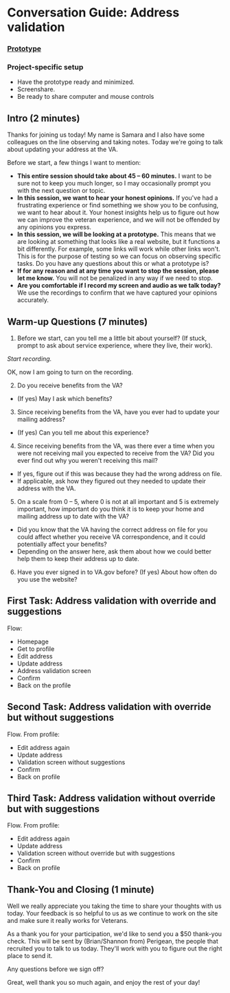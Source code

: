 # Conversation Guide: Address validation

### [Prototype]()

### Project-specific setup

- Have the prototype ready and minimized.
- Screenshare.
- Be ready to share computer and mouse controls

## Intro (2 minutes)

Thanks for joining us today! My name is Samara and I also have some colleagues on the line observing and taking notes. Today we're going to talk about updating your address at the VA.

Before we start, a few things I want to mention:

- **This entire session should take about 45 – 60 minutes.** I want to be sure not to keep you much longer, so I may occasionally prompt you with the next question or topic.
- **In this session, we want to hear your honest opinions.** If you've had a frustrating experience or find something we show you to be confusing, we want to hear about it. Your honest insights help us to figure out how we can improve the veteran experience, and we will not be offended by any opinions you express.
- **In this session, we will be looking at a prototype.** This means that we are looking at something that looks like a real website, but it functions a bit differently. For example, some links will work while other links won't. This is for the purpose of testing so we can focus on observing specific tasks. Do you have any questions about this or what a prototype is? 
- **If for any reason and at any time you want to stop the session, please let me know.** You will not be penalized in any way if we need to stop.
- **Are you comfortable if I record my screen and audio as we talk today?** We use the recordings to confirm that we have captured your opinions accurately.

## Warm-up Questions (7 minutes)

1. Before we start, can you tell me a little bit about yourself? (If stuck, prompt to ask about service experience, where they live, their work).

*Start recording.*

OK, now I am going to turn on the recording.

2. Do you receive benefits from the VA? 
- (If yes) May I ask which benefits?
3. Since receiving benefits from the VA, have you ever had to update your mailing address? 
- (If yes) Can you tell me about this experience?
4. Since receiving benefits from the VA, was there ever a time when you were not receiving mail you expected to receive from the VA? Did you ever find out why you weren't receiving this mail?
- If yes, figure out if this was because they had the wrong address on file.
- If applicable, ask how they figured out they needed to update their address with the VA. 
5. On a scale from 0 – 5, where 0 is not at all important and 5 is extremely important, how important do you think it is to keep your home and mailing address up to date with the VA?
- Did you know that the VA having the correct address on file for you could affect whether you receive VA correspondence, and it could potentially affect your benefits?
- Depending on the answer here, ask them about how we could better help them to keep their address up to date.
6. Have you ever signed in to VA.gov before? (If yes) About how often do you use the website?

## First Task: Address validation with override and suggestions

Flow:

- Homepage
- Get to profile
- Edit address
- Update address
- Address validation screen
- Confirm
- Back on the profile

## Second Task: Address validation with override but without suggestions

Flow. From profile:

- Edit address again
- Update address
- Validation screen without suggestions
- Confirm
- Back on profile

## Third Task: Address validation without override but with suggestions

Flow. From profile:

- Edit address again
- Update address
- Validation screen without override but with suggestions
- Confirm
- Back on profile

## Thank-You and Closing (1 minute)

Well we really appreciate you taking the time to share your thoughts with us today. Your feedback is so helpful to us as we continue to work on the site and make sure it really works for Veterans.

As a thank you for your participation, we'd like to send you a $50 thank-you check. This will be sent by (Brian/Shannon from) Perigean, the people that recruited you to talk to us today. They'll work with you to figure out the right place to send it.

Any questions before we sign off?

Great, well thank you so much again, and enjoy the rest of your day!
